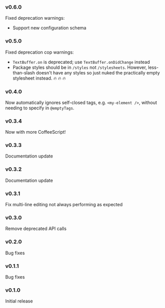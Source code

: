 ### v0.6.0

Fixed deprecation warnings:

- Support new configuration schema

### v0.5.0

Fixed deprecation cop warnings:

- `TextBuffer.on` is deprecated; use `TextBuffer.onDidChange` instead
- Package styles should be in `/styles` not `/stylesheets`. However, less-than-slash doesn't have any styles so just nuked the practically empty stylesheet instead. :fire: :fire: :fire:

### v0.4.0

Now automatically ignores self-closed tags, e.g. `<my-element />`, without needing to specify in `@emptyTags`.

### v0.3.4

Now with more CoffeeScript!

### v0.3.3

Documentation update

### v0.3.2

Documentation update

### v0.3.1

Fix multi-line editing not always performing as expected

### v0.3.0

Remove deprecated API calls

### v0.2.0

Bug fixes

### v0.1.1

Bug fixes

### v0.1.0

Initial release
